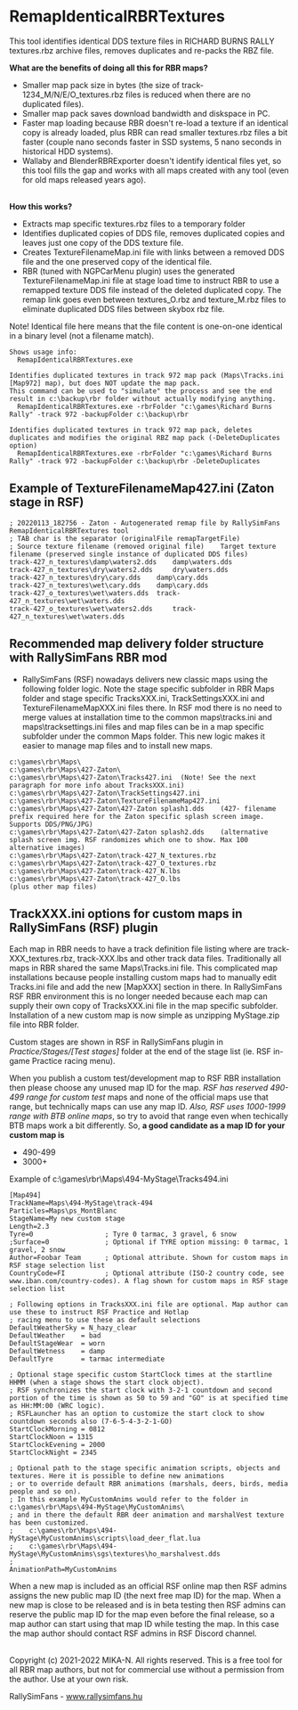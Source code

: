# RemapIdenticalRBRTextures

This tool identifies identical DDS texture files in RICHARD BURNS RALLY textures.rbz archive files, removes duplicates and re-packs the RBZ file.

**What are the benefits of doing all this for RBR maps?**
- Smaller map pack size in bytes (the size of track-1234_M/N/E/O_textures.rbz files is reduced when there are no duplicated files). 
- Smaller map pack saves download bandwidth and diskspace in PC.
- Faster map loading because RBR doesn't re-load a texture if an identical copy is already loaded, plus RBR can read smaller textures.rbz files a bit faster (couple nano seconds faster in SSD systems, 5 nano seconds in historical HDD systems).
- Wallaby and BlenderRBRExporter doesn't identify identical files yet, so this tool fills the gap and works with all maps created with any tool (even for old maps released years ago).

\
**How this works?**
- Extracts map specific textures.rbz files to a temporary folder
- Identifies duplicated copies of DDS file, removes duplicated copies and leaves just one copy of the DDS texture file.
- Creates TextureFilenameMap<MapID>.ini file with links between a removed DDS file and the one preserved copy of the identical file.
- RBR (tuned with NGPCarMenu plugin) uses the generated TextureFilenameMap<MapID>.ini file at stage load time to instruct RBR to use a remapped texture DDS file instead of the deleted duplicated copy. The remap link goes even between textures_O.rbz and texture_M.rbz files to eliminate duplicated DDS files between skybox rbz file.

Note! Identical file here means that the file content is one-on-one identical in a binary level (not a filename match).
 
 ```
 Shows usage info:
   RemapIdenticalRBRTextures.exe   

 Identifies duplicated textures in track 972 map pack (Maps\Tracks.ini [Map972] map), but does NOT update the map pack. 
 This command can be used to "simulate" the process and see the end result in c:\backup\rbr folder without actually modifying anything.
   RemapIdenticalRBRTextures.exe -rbrFolder "c:\games\Richard Burns Rally" -track 972 -backupFolder c:\backup\rbr

 Identifies duplicated textures in track 972 map pack, deletes duplicates and modifies the original RBZ map pack (-DeleteDuplicates option)
   RemapIdenticalRBRTextures.exe -rbrFolder "c:\games\Richard Burns Rally" -track 972 -backupFolder c:\backup\rbr -DeleteDuplicates
```

## Example of TextureFilenameMap427.ini (Zaton stage in RSF)
 ```
; 20220113_182756 - Zaton - Autogenerated remap file by RallySimFans RemapIdenticalRBRTextures tool
; TAB char is the separator (originalFile remapTargetFile)
; Source texture filename (removed original file)    Target texture filename (preserved single instance of duplicated DDS files)
track-427_n_textures\damp\waters2.dds	 damp\waters.dds
track-427_n_textures\dry\waters2.dds	 dry\waters.dds
track-427_n_textures\dry\cary.dds	 damp\cary.dds
track-427_n_textures\wet\cary.dds	 damp\cary.dds
track-427_o_textures\wet\waters.dds	 track-427_n_textures\wet\waters.dds
track-427_o_textures\wet\waters2.dds	 track-427_n_textures\wet\waters.dds
 ```
 
 
## Recommended map delivery folder structure with RallySimFans RBR mod
 
 - RallySimFans (RSF) nowadays delivers new classic maps using the following folder logic. Note the stage specific subfolder in RBR Maps folder and stage specific TracksXXX.ini, TrackSettingsXXX.ini and TextureFilenameMapXXX.ini files there. In RSF mod there is no need to merge values at installation time to the common maps\tracks.ini and maps\tracksettings.ini files and map files can be in a map specific subfolder under the common Maps folder. This new logic makes it easier to manage map files and to install new maps.
 
 ```
 c:\games\rbr\Maps\
 c:\games\rbr\Maps\427-Zaton\
 c:\games\rbr\Maps\427-Zaton\Tracks427.ini  (Note! See the next paragraph for more info about TracksXXX.ini)
 c:\games\rbr\Maps\427-Zaton\TrackSettings427.ini
 c:\games\rbr\Maps\427-Zaton\TextureFilenameMap427.ini
 c:\games\rbr\Maps\427-Zaton\427-Zaton splash1.dds    (427- filename prefix required here for the Zaton specific splash screen image. Supports DDS/PNG/JPG)
 c:\games\rbr\Maps\427-Zaton\427-Zaton splash2.dds    (alternative splash screen img. RSF randomizes which one to show. Max 100 alternative images)
 c:\games\rbr\Maps\427-Zaton\track-427_N_textures.rbz
 c:\games\rbr\Maps\427-Zaton\track-427_O_textures.rbz
 c:\games\rbr\Maps\427-Zaton\track-427_N.lbs
 c:\games\rbr\Maps\427-Zaton\track-427_O.lbs
 (plus other map files)
 ```


## TrackXXX.ini options for custom maps in RallySimFans (RSF) plugin

Each map in RBR needs to have a track definition file listing where are track-XXX_textures.rbz, track-XXX.lbs and other track data files. Traditionally all maps in RBR shared the same Maps\Tracks.ini file. This complicated map installations because people installing custom maps had to manually edit Tracks.ini file and add the new [MapXXX] section in there. In RallySimFans RSF RBR environment this is no longer needed because each map can supply their own copy of TracksXXX.ini file in the map specific subfolder. Installation of a new custom map is now simple as unzipping MyStage.zip file into RBR folder.

Custom stages are shown in RSF in RallySimFans plugin in _Practice/Stages/[Test stages]_ folder at the end of the stage list (ie. RSF in-game Practice racing menu).
 
When you publish a custom test/development map to RSF RBR installation then please choose any unused map ID for the map. _RSF has reserved 490-499 range for custom test_ maps and none of the official maps use that range, but technically maps can use any map ID. _Also, RSF uses 1000-1999 range with BTB online maps_, so try to avoid that range even when techically BTB maps work a bit differently. So, **a good candidate as a map ID for your custom map is**
- 490-499
- 3000+
 
Example of c:\games\rbr\Maps\494-MyStage\Tracks494.ini
```
[Map494]
TrackName=Maps\494-MyStage\track-494
Particles=Maps\ps_MontBlanc
StageName=My new custom stage
Length=2.3
Tyre=0                  ; Tyre 0 tarmac, 3 gravel, 6 snow
;Surface=0              ; Optional if TYRE option missing: 0 tarmac, 1 gravel, 2 snow
Author=Foobar Team      ; Optional attribute. Shown for custom maps in RSF stage selection list
CountryCode=FI          ; Optional attribute (ISO-2 country code, see www.iban.com/country-codes). A flag shown for custom maps in RSF stage selection list

; Following options in TracksXXX.ini file are optional. Map author can use these to instruct RSF Practice and Hotlap
; racing menu to use these as default selections
DefaultWeatherSky = N_hazy_clear
DefaultWeather    = bad
DefaultStageWear  = worn
DefaultWetness    = damp
DefaultTyre       = tarmac intermediate

; Optional stage specific custom StartClock times at the startline HHMM (when a stage shows the start clock object).
; RSF synchronizes the start clock with 3-2-1 countdown and second portion of the time is shown as 50 to 59 and "GO" is at specified time as HH:MM:00 (WRC logic).
; RSFLauncher has an option to customize the start clock to show countdown seconds also (7-6-5-4-3-2-1-GO)
StartClockMorning = 0812
StartClockNoon = 1315
StartClockEvening = 2000
StartClockNight = 2345

; Optional path to the stage specific animation scripts, objects and textures. Here it is possible to define new animations
; or to override default RBR animations (marshals, deers, birds, media people and so on).
; In this example MyCustomAnims would refer to the folder in c:\games\rbr\Maps\494-MyStage\MyCustomAnims\
; and in there the default RBR deer animation and marshalVest texture has been customized.
;    c:\games\rbr\Maps\494-MyStage\MyCustomAnims\scripts\load_deer_flat.lua
;    c:\games\rbr\Maps\494-MyStage\MyCustomAnims\sgs\textures\ho_marshalvest.dds
;
AnimationPath=MyCustomAnims
```

When a new map is included as an official RSF online map then RSF admins assigns the new public map ID (the next free map ID) for the map. When a new map is close to be released and is in beta testing then RSF admins can reserve the public map ID for the map even before the final release, so a map author can start using that map ID while testing the map. In this case the map author should contact RSF admins in RSF Discord channel.
 
\
Copyright (c) 2021-2022 MIKA-N. All rights reserved. This is a free tool for all RBR map authors, but not for commercial use without a permission from the author. Use at your own risk.
 
RallySimFans - www.rallysimfans.hu
